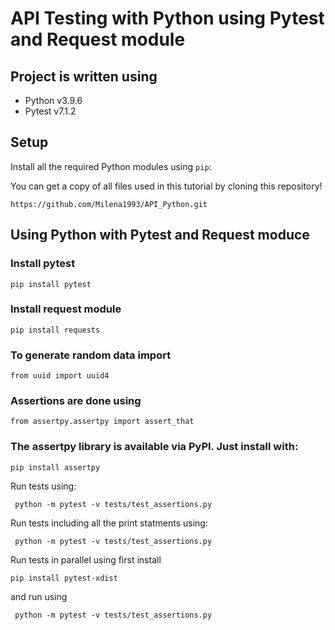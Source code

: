 # API Testing with Python using Pytest and Request module

## Project is written using 

* Python v3.9.6
* Pytest v7.1.2

## Setup

Install all the required Python modules using `pip`:

You can get a copy of all files used in this tutorial by cloning this repository!

```shell
https://github.com/Milena1993/API_Python.git
```

## Using Python  with Pytest and Request moduce

### Install pytest
```shell
pip install pytest
```
### Install request module

```shell
pip install requests
```
### To generate random data import
```shell
from uuid import uuid4
```
### Assertions are done using 
```shell
from assertpy.assertpy import assert_that
```
### The assertpy library is available via PyPI. Just install with:

```
pip install assertpy
```

Run tests using: 
```shell
 python -m pytest -v tests/test_assertions.py
```
Run tests including all the print statments using:
```shell
 python -m pytest -v tests/test_assertions.py
```
Run tests in parallel using first install 
```shell
pip install pytest-xdist
```
and run using 
```shell
 python -m pytest -v tests/test_assertions.py
```
